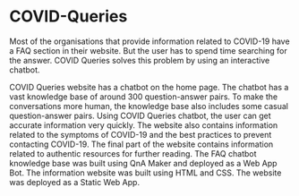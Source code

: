 # COVID-Queries

Most of the organisations that provide information related to COVID-19 have a FAQ section in their website. But the user has to spend time searching for the answer. COVID Queries solves this problem by using an interactive chatbot.

COVID Queries website has a chatbot on the home page. The chatbot has a vast knowledge base of around 300 question-answer pairs. To make the conversations more human, the knowledge base also includes some casual question-answer pairs. Using COVID Queries chatbot, the user can get accurate information very quickly. The website also contains information related to the symptoms of COVID-19 and the best practices to prevent contacting COVID-19. The final part of the website contains information related to authentic resources for further reading. The FAQ chatbot knowledge base was built using QnA Maker and deployed as a Web App Bot. The information website was built using HTML and CSS. The website was deployed as a Static Web App.
